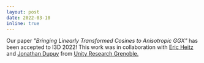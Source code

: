 ```yaml
---
layout: post
date: 2022-03-10
inline: true
---
```


Our paper <i>"Bringing Linearly Transformed Cosines to Anisotropic GGX"</i> has been accepted to I3D 2022! This work was in collaboration with <a target="_blank" href="https://eheitzresearch.wordpress.com/">Eric Heitz</a> and <a target="_blank" href="https://onrendering.com/">Jonathan Dupuy</a> from <a target="_blank" href="https://unity-grenoble.github.io/website/index.html">Unity Research Grenoble.</a>